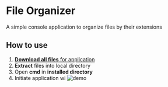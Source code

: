 # File Organizer

A simple console application to organize files by their extensions

## How to use
1. [**Download all files** for application](https://github.com/sean1832/Organizer/tree/master/FileOrganizer/deploy)
2. **Extract** files into local directory
3. Open **cmd** in **installed directory**
4. Initiate application wi
![demo](pictures/open_cmd.gif)

<!--stackedit_data:
eyJoaXN0b3J5IjpbMTY5MTc3MDk3NiwxMDg2NjQwODI1LDE2OD
M3NDk3MjcsNTQ2NzU5NjUwLC05OTU4MTQ2OTcsMTE4OTQ5NzQ4
M119
-->